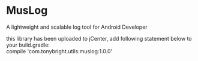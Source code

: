 # MusLog
A lightweight and scalable log tool for Android Developer 


this library has been uploaded to jCenter, add following statement below to your build.gradle:   
compile 'com.tonybright.utils:muslog:1.0.0'

